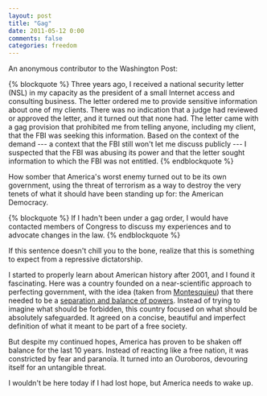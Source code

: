 ```yaml
---
layout: post
title: "Gag"
date: 2011-05-12 0:00
comments: false
categories: freedom
---
```


An anonymous contributor to the Washington Post:

{% blockquote %}
Three years ago, I received a national security letter (NSL) in my capacity as the president of a small Internet access and consulting business. The letter ordered me to provide sensitive information about one of my clients. There was no indication that a judge had reviewed or approved the letter, and it turned out that none had. The letter came with a gag provision that prohibited me from telling anyone, including my client, that the FBI was seeking this information. Based on the context of the demand --- a context that the FBI still won't let me discuss publicly --- I suspected that the FBI was abusing its power and that the letter sought information to which the FBI was not entitled.
{% endblockquote %}

How somber that America's worst enemy turned out to be its own government, using the threat of terrorism as a way to destroy the very tenets of what it should have been standing up for: the American Democracy.

{% blockquote %}
 If I hadn't been under a gag order, I would have contacted members of Congress to discuss my experiences and to advocate changes in the law. 
{% endblockquote %}

If this sentence doesn't chill you to the bone, realize that this is something to expect from a repressive dictatorship.

I started to properly learn about American history after 2001, and I found it fascinating. Here was a country founded on a near-scientific approach to perfecting government, with the idea (taken from [Montesquieu](http://en.wikipedia.org/wiki/Charles_de_Secondat,_Baron_de_Montesquieu)) that there needed to be a [separation and balance of powers](http://en.wikipedia.org/wiki/Separation_of_powers_under_the_United_States_Constitution). Instead of trying to imagine what should be forbidden, this country focused on what should be absolutely safeguarded. It agreed on a concise, beautiful and imperfect definition of what it meant to be part of a free society.

But despite my continued hopes, America has proven to be shaken off balance for the last 10 years. Instead of reacting like a free nation, it was constricted by fear and paranoïa. It turned into an Ouroboros, devouring itself for an untangible threat.

I wouldn't be here today if I had lost hope, but America needs to wake up.